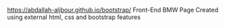 https://abdallah-aljbour.github.io/bootstrap/ 
Front-End BMW Page
Created using external html, css and bootstrap features
